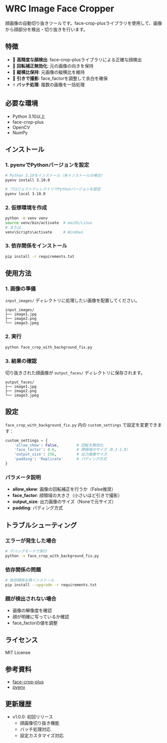 # WRC Image Face Cropper

顔画像の自動切り抜きツールです。face-crop-plusライブラリを使用して、画像から顔部分を検出・切り抜きを行います。

## 特徴

- 🎯 **高精度な顔検出**: face-crop-plusライブラリによる正確な顔検出
- 🔄 **回転補正無効化**: 元の画像の向きを保持
- 📏 **縦横比保持**: 元画像の縦横比を維持
- 🎨 **引きで撮影**: face_factorを調整して余白を確保
- ⚡ **バッチ処理**: 複数の画像を一括処理

## 必要な環境

- Python 3.10以上
- face-crop-plus
- OpenCV
- NumPy

## インストール

### 1. pyenvでPythonバージョンを設定

```bash
# Python 3.10をインストール（未インストールの場合）
pyenv install 3.10.0

# プロジェクトディレクトリでPythonバージョンを設定
pyenv local 3.10.0
```

### 2. 仮想環境を作成

```bash
python -m venv venv
source venv/bin/activate  # macOS/Linux
# または
venv\Scripts\activate     # Windows
```

### 3. 依存関係をインストール

```bash
pip install -r requirements.txt
```

## 使用方法

### 1. 画像の準備

`input_images/` ディレクトリに処理したい画像を配置してください。

```
input_images/
├── image1.jpg
├── image2.png
└── image3.jpeg
```

### 2. 実行

```bash
python face_crop_with_background_fix.py
```

### 3. 結果の確認

切り抜きされた顔画像が `output_faces/` ディレクトリに保存されます。

```
output_faces/
├── image1.jpg
├── image2.png
└── image3.jpeg
```

## 設定

`face_crop_with_background_fix.py` 内の `custom_settings` で設定を変更できます：

```python
custom_settings = {
    'allow_skew': False,        # 回転を無効化
    'face_factor': 0.6,         # 顔領域のサイズ（0.1-1.0）
    'output_size': 256,         # 出力画像サイズ
    'padding': 'Replicate'      # パディング方式
}
```

### パラメータ説明

- **allow_skew**: 画像の回転補正を行うか（False推奨）
- **face_factor**: 顔領域の大きさ（小さいほど引きで撮影）
- **output_size**: 出力画像のサイズ（Noneで元サイズ）
- **padding**: パディング方式

## トラブルシューティング

### エラーが発生した場合

```bash
# デバッグモードで実行
python -v face_crop_with_background_fix.py
```

### 依存関係の問題

```bash
# 依存関係を再インストール
pip install --upgrade -r requirements.txt
```

### 顔が検出されない場合

- 画像の解像度を確認
- 顔が明確に写っているか確認
- face_factorの値を調整

## ライセンス

MIT License

## 参考資料

- [face-crop-plus](https://github.com/mantasu/face-crop-plus)
- [pyenv](https://github.com/pyenv/pyenv)

## 更新履歴

- v1.0.0: 初回リリース
  - 顔画像切り抜き機能
  - バッチ処理対応
  - 設定カスタマイズ対応 
